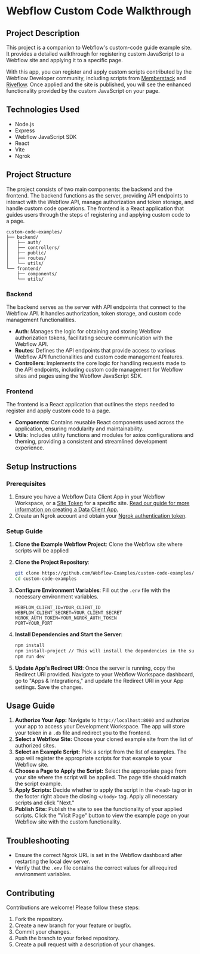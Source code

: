 # Webflow Custom Code Walkthrough

## Project Description

This project is a companion to Webflow's custom-code guide example site. It provides a detailed walkthrough for registering custom JavaScript to a Webflow site and applying it to a specific page.

With this app, you can register and apply custom scripts contributed by the Webflow Developer community, including scripts from [Memberstack](https://www.memberstack.com/) and [Riveflow](https://riveflow.webflow.io/). Once applied and the site is published, you will see the enhanced functionality provided by the custom JavaScript on your page.

## Technologies Used

- Node.js
- Express
- Webflow JavaScript SDK
- React
- Vite
- Ngrok

## Project Structure

The project consists of two main components: the backend and the frontend. The backend functions as the server, providing API endpoints to interact with the Webflow API, manage authorization and token storage, and handle custom code operations. The frontend is a React application that guides users through the steps of registering and applying custom code to a page.

```
custom-code-examples/
├── backend/
│   ├── auth/
│   ├── controllers/
│   ├── public/
│   ├── routes/
│   └── utils/
└── frontend/
    ├── components/
    └── utils/
```

### Backend

The backend serves as the server with API endpoints that connect to the Webflow API. It handles authorization, token storage, and custom code management functionalities.

- **Auth**: Manages the logic for obtaining and storing Webflow authorization tokens, facilitating secure communication with the Webflow API.
- **Routes**: Defines the API endpoints that provide access to various Webflow API functionalities and custom code management features.
- **Controllers**: Implements the core logic for handling requests made to the API endpoints, including custom code management for Webflow sites and pages using the Webflow JavaScript SDK.

### Frontend

The frontend is a React application that outlines the steps needed to register and apply custom code to a page.

- **Components**: Contains reusable React components used across the application, ensuring modularity and maintainability.
- **Utils**: Includes utility functions and modules for axios configurations and theming, providing a consistent and streamlined development experience.

## Setup Instructions

### Prerequisites

1. Ensure you have a Webflow Data Client App in your Webflow Workspace, or a [Site Token](https://university.webflow.com/lesson/intro-to-webflow-apis?topics=cms-dynamic-content#how-to-create-an-API-token) for a specific site. [Read our guide for more information on creating a Data Client App.](https://developers.webflow.com/data/docs/register-an-app)
2. Create an Ngrok account and obtain your [Ngrok authentication token](https://dashboard.ngrok.com/tunnels/authtokens).

### Setup Guide

1. **Clone the Example Webflow Project**: Clone the Webflow site where scripts will be applied

2. **Clone the Project Repository**:

   ```sh
   git clone https://github.com/Webflow-Examples/custom-code-examples/tree/main
   cd custom-code-examples
   ```

3. **Configure Environment Variables**: Fill out the `.env` file with the necessary environment variables.

   ```env
   WEBFLOW_CLIENT_ID=YOUR_CLIENT_ID
   WEBFLOW_CLIENT_SECRET=YOUR_CLIENT_SECRET
   NGROK_AUTH_TOKEN=YOUR_NGROK_AUTH_TOKEN
   PORT=YOUR_PORT
   ```

4. **Install Dependencies and Start the Server**:

   ```sh
   npm install
   npm install-project // This will install the dependencies in the subdirectories
   npm run dev
   ```

5. **Update App's Redirect URI**: Once the server is running, copy the Redirect URI provided. Navigate to your Webflow Workspace dashboard, go to "Apps & Integrations," and update the Redirect URI in your App settings. Save the changes.

## Usage Guide

1. **Authorize Your App:** Navigate to `http://localhost:8080` and authorize your app to access your Development Workspace. The app will store your token in a `.db` file and redirect you to the frontend.
2. **Select a Webflow Site:** Choose your cloned example site from the list of authorized sites.
3. **Select an Example Script:** Pick a script from the list of examples. The app will register the appropriate scripts for that example to your Webflow site.
4. **Choose a Page to Apply the Script:** Select the appropriate page from your site where the script will be applied. The page title should match the script example.
5. **Apply Scripts:** Decide whether to apply the script in the `<head>` tag or in the footer right above the closing `</body>` tag. Apply all necessary scripts and click "Next."
6. **Publish Site:** Publish the site to see the functionality of your applied scripts. Click the "Visit Page" button to view the example page on your Webflow site with the custom functionality.

## Troubleshooting

- Ensure the correct Ngrok URL is set in the Webflow dashboard after restarting the local dev server.
- Verify that the `.env` file contains the correct values for all required environment variables.

## Contributing

Contributions are welcome! Please follow these steps:

1. Fork the repository.
2. Create a new branch for your feature or bugfix.
3. Commit your changes.
4. Push the branch to your forked repository.
5. Create a pull request with a description of your changes.
